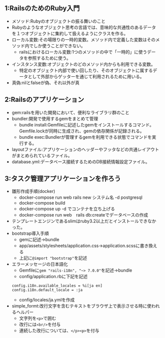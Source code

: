## 1:RailsのためのRuby入門
* メソッド:Rubyのオブジェクトの振る舞いのこと
* Rubyのようなオブジェクト思考の言語では、意味的な共通性のあるデータを１つオブジェクトに集約して扱えるようにクラスを作る。
* ローカル変数:その場限りの一時的変数。メソッド内で定義した変数はそのメソッド内でしか使うことができない。
  * railsにおけるローカル変数:1つのメソッドの中で「一時的」に使うデータを参照するために使う。
* インスタンス変数:オブジェクトのどのメソッド内からも利用できる変数。
  * 特定のオブジェクト内部で使い回したり、そのオブジェクトに属するデータとして外部からゲッターを通じて利用されるために用いる。
* 真偽:nilとfalseが偽、それ以外が真

## 2:Railsのアプリケーション
* gem:railsを用いた開発において、便利なライブラリ群のこと
* bundler:開発で使用するgemをまとめて管理
  * bundle install:Gemfileに記述したgemをインストールするコマンド。Gemfile.lockが同時に生成され、gemの依存関係が記録される。
  * bundle exec:Bundlerが管理するgemを利用できる状態でコマンドを実行する。
* layoutファイル:アプリケーションのヘッダーやフッタなどの共通レイアウトがまとめられているファイル。
* database.yml:データベース接続するためのDB接続情報設定ファイル。
  

## 3:タスク管理アプリケーションを作ろう
* 雛形作成手順(docker)
  * docker-compose run web rails new システム名 -d postgresql
  * docker-compose build
  * docker-compose up -d でコンテナを立ち上げる
  * docker-compose run web　rails db:createでデータベースの作成
* テンプレートエンジンであるslimはruby3.2以上だとインストールできなかった。
* bootstrap導入手順
  * gemに記述→bundle
  * app/assets/stylesheets/application.css→application.scssに書き換える
  * 上記に``@import "bootstrap"``を記述
* エラーメッセージの日本語化
  * Gemfileに``gem "rails-i18n", "~> 7.0.0"``を記述→bundle
  * config/application.rbに下記を記述
  ```
  config.i18n.available_locales = %i[ja en]
  config.i18n.default_locale = :ja
  ```
  * config/locales/ja.ymlを作成   
* simple_formt:改行文字を含むテキストをブラウザ上で表示させる時に使われるヘルパー
  * 文字列を``<p>``で囲む
  * 改行には``<br/>``を付与
  * 連続した改行については、``</p><p>``を付与

